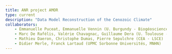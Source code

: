 ```yaml
---
title: ANR project AMOR
type: current
description: "Data Model Reconstruction of the Cenozoic Climate"
collaborators:
    - Emmanuelle Puceat, Emmanuelle Vennin (U. Burgundy - Biogéosciences)
    - Marc De Rafélis, Valérie Chavagnac, Guillaume Dera (U. Toulouse - GET)
    - Mathieu Daeron, Christophe Dumas, Pierre Sepulchre (CEA - LSCE)
    - Didier Merle, Franck Lartaud (UPMC Sorbonne Universités, MNHN)
---
```

